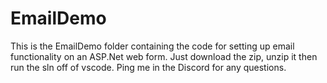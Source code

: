 # EmailDemo

This is the EmailDemo folder containing the code for setting up email functionality on an ASP.Net web form. Just download the zip, unzip it then run the sln off of vscode. Ping me in the Discord for any questions.
